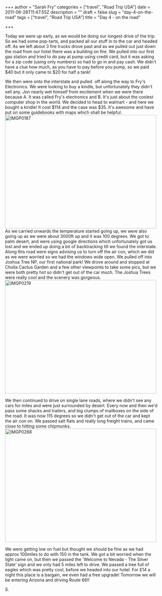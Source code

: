 +++
author = "Sarah Fry"
categories = ["travel", "Road Trip USA"]
date = 2011-06-28T11:47:55Z
description = ""
draft = false
slug = "day-4-on-the-road"
tags = ["travel", "Road Trip USA"]
title = "Day 4 - on the road"

+++


Today we were up early, as we would be doing our longest drive of the trip. So we had some pop-tarts, and packed all our stuff in to the car and headed off. As we left about 3 fire trucks drove past and as we pulled out just down the road from our hotel there was a building on fire. We pulled into our first gas station and tried to do pay at pump using credit card, but it was asking for a zip code (using only numbers) so had to go in and pay cash. We didn't have a clue how much, as you have to pay before you pump, so we paid $40 but it only came to $20 for half a tank!

We then were onto the interstate and pulled  off along the way to Fry's Electronics. We were looking to buy a kindle, but unfortunately they didn't sell any. Jon nearly wet himself from excitement when we were there because A. It was called Fry's electronics and B. It's just about the coolest computer shop in the world. We decided to head to walmart - and here we bought a kindle! It cost $114 and the case was $35. It's awesome and have put on some guidebooks with maps which shall be helpful.
<a title="IMGP0187 by jonfry22, on Flickr" href="http://www.flickr.com/photos/jonfry22/5883119981/"><img src="http://farm7.static.flickr.com/6019/5883119981_c010b10524.jpg" alt="IMGP0187" width="500" height="375" /></a>
As we carried onwards the temperature started going up, we were also going up as we were about 3000ft up and it was 100 degrees. We got to palm desert, and were using google directions which unfortunately got us lost and we ended up doing a bit of backtracking till we found the interstate. Along this road were signs advising us to turn off the air con, which we did as we were worried so we had the windows wide open. We pulled off into Joshua Tree NP, our first national park! We drove around and stopped at Cholla Cactus Garden and a few other viewpoints to take some pics, but we were both pretty hot so didn't get out of the car much. The Joshua Trees were really cool and the scenery was gorgeous.
<a title="IMGP0219 by jonfry22, on Flickr" href="http://www.flickr.com/photos/jonfry22/5883122023/"><img src="http://farm6.static.flickr.com/5195/5883122023_432a13872a.jpg" alt="IMGP0219" width="500" height="375" /></a>

We then continued to drive on single lane roads, where we didn't see any cars for miles and were just surrounded by desert. Every now and then we'd pass some shacks and trailers, and big clumps of mailboxes on the side of the road. It was now 115 degrees so we didn't get out of the car and kept the air con on. We passed salt flats and really long freight trains, and came close to hitting some chipmunks.
<a title="IMGP0268 by jonfry22, on Flickr" href="http://www.flickr.com/photos/jonfry22/5883697226/"><img src="http://farm6.static.flickr.com/5269/5883697226_19a5d52fab.jpg" alt="IMGP0268" width="500" height="375" /></a>

We were getting low on fuel but thought we should be fine as we had approx 100miles to do with 150 in the tank. We got a bit worried when the light came on, but then we passed the 'Welcome to Nevada - The Silver State' sign and we only had 5 miles left to drive. We passed a tree full of eagles which was pretty cool, before we headed into our hotel. For £14 a night this place is a bargain, we even had a free upgrade! Tomorrow we will be entering Arizona and driving Route 66!!

S.

